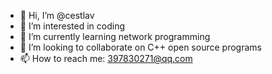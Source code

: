 - 👋 Hi, I’m @cestlav
- 👀 I’m interested in coding
- 🌱 I’m currently learning network programming
- 💞️ I’m looking to collaborate on C++ open source programs
- 📫 How to reach me: 397830271@qq.com

<!---
cestlav/cestlav is a ✨ special ✨ repository because its `README.md` (this file) appears on your GitHub profile.
You can click the Preview link to take a look at your changes.
--->
